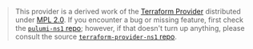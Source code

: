 > This provider is a derived work of the [Terraform Provider](https://github.com/ns1-terraform/terraform-provider-ns1)
> distributed under [MPL 2.0](https://www.mozilla.org/en-US/MPL/2.0/). If you encounter a bug or missing feature,
> first check the [`pulumi-ns1` repo](https://github.com/pulumi/pulumi-ns1/issues); however, if that doesn't turn up anything,
> please consult the source [`terraform-provider-ns1` repo](https://github.com/ns1-terraform/terraform-provider-ns1/issues).